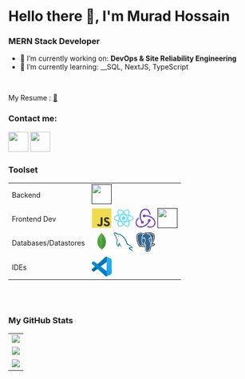 # Hello there 👋, I'm Murad Hossain

### MERN Stack Developer

- 🔭 I’m currently working on: __DevOps & Site Reliability Engineering__ 
- 🌱 I’m currently learning: __SQL, NextJS, TypeScript

<br/>

My Resume : <a href="https://drive.google.com/file/d/1dilmn-zQZPbbQpoorC__psSpr9r1TDMK/view">📃</a>



### Contact me:


<a href="https://www.linkedin.com/in/murad5501/"><img src="https://www.vectorlogo.zone/logos/linkedin/linkedin-icon.svg" width="40" height="40"/></a>
<a href="https://web.facebook.com/muradhossain501"><img src="https://www.vectorlogo.zone/logos/facebook/facebook-icon.svg" width="40" height="40"/></a>

### Toolset

<table>
    <tr>
        <td>Backend</td>
        <td>
            <a href=""><img src="https://www.vectorlogo.zone/logos/nodejs/nodejs-icon.svg" width="40" height="40"/></a>
        </td>
    </tr>
    <tr>
        <td>Frontend Dev</td>
        <td>
            <a href=""><img src="https://github.com/devicons/devicon/blob/v2.13.0/icons/javascript/javascript-original.svg" width="40" height="40"/></a>
            <a href=""><img src="https://github.com/devicons/devicon/blob/v2.13.0/icons/react/react-original.svg" width="40" height="40"/></a>
            <a href=""><img src="https://github.com/devicons/devicon/blob/v2.13.0/icons/redux/redux-original.svg" width="40" height="40"/></a>
            <a href=""><img src="https://www.vectorlogo.zone/logos/npmjs/npmjs-icon.svg" width="40" height="40"/></a>
        </td>
    </tr>
    <tr>
        <td>Databases/Datastores</td>
        <td>
            <a href=""><img src="https://github.com/devicons/devicon/blob/v2.13.0/icons/mongodb/mongodb-original.svg" width="40" height="40"/></a>
            <a href=""><img src="https://github.com/devicons/devicon/blob/v2.13.0/icons/mysql/mysql-original.svg" width="40" height="40"/></a>
            <a href=""><img src="https://github.com/devicons/devicon/blob/v2.13.0/icons/postgresql/postgresql-original.svg" width="40" height="40"/></a>
        </td>
    </tr>
    <tr>
        <td>IDEs</td>
        <td>
            <a href=""><img src="https://github.com/devicons/devicon/blob/v2.13.0/icons/vscode/vscode-original.svg" width="40" height="40"/></a>
        </td>
    </tr>
</table>


<br/>


<br />

### My GitHub Stats

<table>
    <tr>
        <td>
            <img src="https://github-readme-streak-stats.herokuapp.com/?user=Murad501"/>
        </td> 
    </tr>
    <tr>
        <td>
            <img src="https://github-readme-stats.vercel.app/api?username=Murad501&count_private=true&show_icons=true&theme=tokyonight"/>
        </td>
    </tr>
    <tr>
        <td>
            <img src="https://github-readme-stats.vercel.app/api/top-langs/?username=Murad501&langs_count=100&layout=compact&hide=css,html"/>
        </td>
    </tr>
</table>




<!--
**colinbut/colinbut** is a ✨ _special_ ✨ repository because its `README.md` (this file) appears on your GitHub profile.

Here are some ideas to get you started:

- 🔭 I’m currently working on ...
- 🌱 I’m currently learning ...
- 👯 I’m looking to collaborate on ...
- 🤔 I’m looking for help with ...
- 💬 Ask me about ...
- 📫 How to reach me: ...
- 😄 Pronouns: ...
- ⚡ Fun fact: ...
-->
